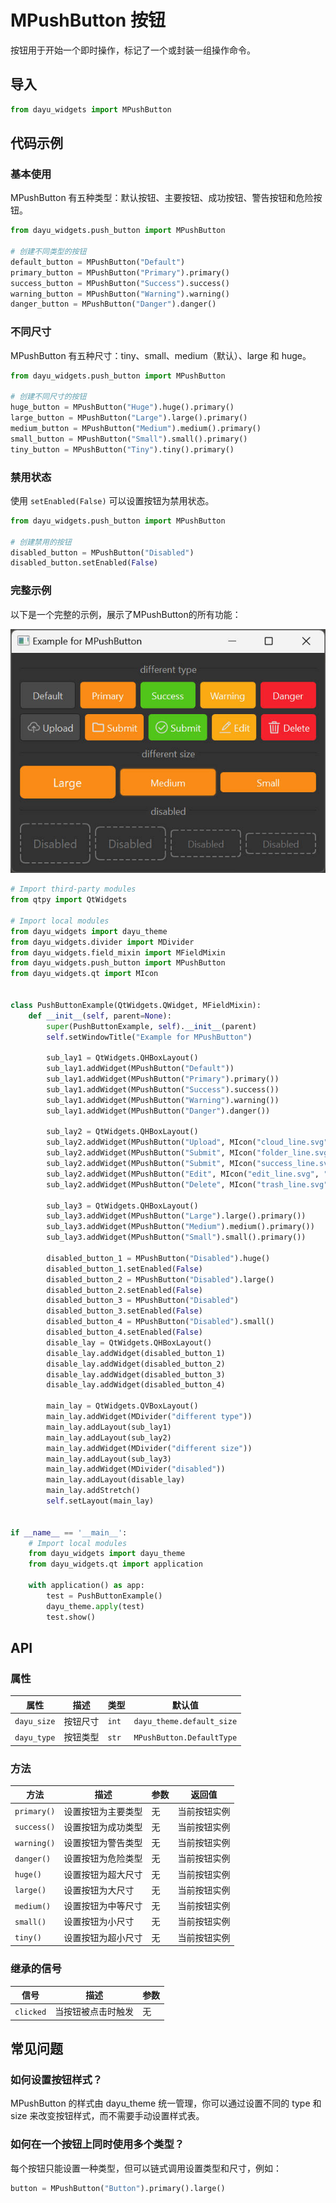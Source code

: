 # MPushButton 按钮 

按钮用于开始一个即时操作，标记了一个或封装一组操作命令。


## 导入

```python
from dayu_widgets import MPushButton
```

## 代码示例

### 基本使用

MPushButton 有五种类型：默认按钮、主要按钮、成功按钮、警告按钮和危险按钮。

```python
from dayu_widgets.push_button import MPushButton

# 创建不同类型的按钮
default_button = MPushButton("Default")
primary_button = MPushButton("Primary").primary()
success_button = MPushButton("Success").success()
warning_button = MPushButton("Warning").warning()
danger_button = MPushButton("Danger").danger()
```

### 不同尺寸

MPushButton 有五种尺寸：tiny、small、medium（默认）、large 和 huge。

```python
from dayu_widgets.push_button import MPushButton

# 创建不同尺寸的按钮
huge_button = MPushButton("Huge").huge().primary()
large_button = MPushButton("Large").large().primary()
medium_button = MPushButton("Medium").medium().primary()
small_button = MPushButton("Small").small().primary()
tiny_button = MPushButton("Tiny").tiny().primary()
```

### 禁用状态

使用 `setEnabled(False)` 可以设置按钮为禁用状态。

```python
from dayu_widgets.push_button import MPushButton

# 创建禁用的按钮
disabled_button = MPushButton("Disabled")
disabled_button.setEnabled(False)
```

### 完整示例

以下是一个完整的示例，展示了MPushButton的所有功能：

![按钮演示](../_media/screenshots/push_button.jpg)

```python
# Import third-party modules
from qtpy import QtWidgets

# Import local modules
from dayu_widgets import dayu_theme
from dayu_widgets.divider import MDivider
from dayu_widgets.field_mixin import MFieldMixin
from dayu_widgets.push_button import MPushButton
from dayu_widgets.qt import MIcon


class PushButtonExample(QtWidgets.QWidget, MFieldMixin):
    def __init__(self, parent=None):
        super(PushButtonExample, self).__init__(parent)
        self.setWindowTitle("Example for MPushButton")

        sub_lay1 = QtWidgets.QHBoxLayout()
        sub_lay1.addWidget(MPushButton("Default"))
        sub_lay1.addWidget(MPushButton("Primary").primary())
        sub_lay1.addWidget(MPushButton("Success").success())
        sub_lay1.addWidget(MPushButton("Warning").warning())
        sub_lay1.addWidget(MPushButton("Danger").danger())

        sub_lay2 = QtWidgets.QHBoxLayout()
        sub_lay2.addWidget(MPushButton("Upload", MIcon("cloud_line.svg")))
        sub_lay2.addWidget(MPushButton("Submit", MIcon("folder_line.svg", "#ddd")).primary())
        sub_lay2.addWidget(MPushButton("Submit", MIcon("success_line.svg", "#ddd")).success())
        sub_lay2.addWidget(MPushButton("Edit", MIcon("edit_line.svg", "#ddd")).warning())
        sub_lay2.addWidget(MPushButton("Delete", MIcon("trash_line.svg", "#ddd")).danger())

        sub_lay3 = QtWidgets.QHBoxLayout()
        sub_lay3.addWidget(MPushButton("Large").large().primary())
        sub_lay3.addWidget(MPushButton("Medium").medium().primary())
        sub_lay3.addWidget(MPushButton("Small").small().primary())

        disabled_button_1 = MPushButton("Disabled").huge()
        disabled_button_1.setEnabled(False)
        disabled_button_2 = MPushButton("Disabled").large()
        disabled_button_2.setEnabled(False)
        disabled_button_3 = MPushButton("Disabled")
        disabled_button_3.setEnabled(False)
        disabled_button_4 = MPushButton("Disabled").small()
        disabled_button_4.setEnabled(False)
        disable_lay = QtWidgets.QHBoxLayout()
        disable_lay.addWidget(disabled_button_1)
        disable_lay.addWidget(disabled_button_2)
        disable_lay.addWidget(disabled_button_3)
        disable_lay.addWidget(disabled_button_4)

        main_lay = QtWidgets.QVBoxLayout()
        main_lay.addWidget(MDivider("different type"))
        main_lay.addLayout(sub_lay1)
        main_lay.addLayout(sub_lay2)
        main_lay.addWidget(MDivider("different size"))
        main_lay.addLayout(sub_lay3)
        main_lay.addWidget(MDivider("disabled"))
        main_lay.addLayout(disable_lay)
        main_lay.addStretch()
        self.setLayout(main_lay)


if __name__ == '__main__':
    # Import local modules
    from dayu_widgets import dayu_theme
    from dayu_widgets.qt import application

    with application() as app:
        test = PushButtonExample()
        dayu_theme.apply(test)
        test.show()
```

## API

### 属性

| 属性 | 描述 | 类型 | 默认值 |
| --- | --- | --- | --- |
| `dayu_size` | 按钮尺寸 | `int` | `dayu_theme.default_size` |
| `dayu_type` | 按钮类型 | `str` | `MPushButton.DefaultType` |

### 方法

| 方法 | 描述 | 参数 | 返回值 |
| --- | --- | --- | --- |
| `primary()` | 设置按钮为主要类型 | 无 | 当前按钮实例 |
| `success()` | 设置按钮为成功类型 | 无 | 当前按钮实例 |
| `warning()` | 设置按钮为警告类型 | 无 | 当前按钮实例 |
| `danger()` | 设置按钮为危险类型 | 无 | 当前按钮实例 |
| `huge()` | 设置按钮为超大尺寸 | 无 | 当前按钮实例 |
| `large()` | 设置按钮为大尺寸 | 无 | 当前按钮实例 |
| `medium()` | 设置按钮为中等尺寸 | 无 | 当前按钮实例 |
| `small()` | 设置按钮为小尺寸 | 无 | 当前按钮实例 |
| `tiny()` | 设置按钮为超小尺寸 | 无 | 当前按钮实例 |

### 继承的信号

| 信号 | 描述 | 参数 |
| --- | --- | --- |
| `clicked` | 当按钮被点击时触发 | 无 |

## 常见问题

### 如何设置按钮样式？

MPushButton 的样式由 dayu_theme 统一管理，你可以通过设置不同的 type 和 size 来改变按钮样式，而不需要手动设置样式表。

### 如何在一个按钮上同时使用多个类型？

每个按钮只能设置一种类型，但可以链式调用设置类型和尺寸，例如：

```python
button = MPushButton("Button").primary().large()

```
